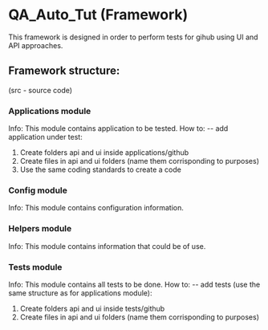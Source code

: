 # QA_Auto_Tut (Framework)
This  framework is designed in order to perform tests for gihub using UI and API approaches.

## Framework structure:
(src - source code)
### Applications module
Info: This module contains application to be tested.
How to:
-- add application under test:
1. Create folders api and ui inside applications/github
2. Create files in api and ui folders (name them corrisponding to purposes)
3. Use the same coding standards to create a code
### Config module
Info: This module contains configuration information.
### Helpers module
Info: This module contains information that could be of use.
### Tests module
Info: This module contains all tests to be done.
How to:
-- add tests (use the same structure as for applications module):
1. Create folders api and ui inside tests/github
2. Create files in api and ui folders (name them corrisponding to purposes)
 